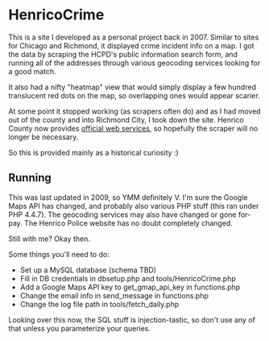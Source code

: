 HenricoCrime
============

This is a site I developed as a personal project back in 2007. Similar to sites for Chicago and Richmond, 
it displayed crime incident info on a map. I got the data by scraping the HCPD's public information search form,
and running all of the addresses through various geocoding services looking for a good match.

It also had a nifty "heatmap" view that would simply display a few hundred translucent red dots on the map, so
overlapping ones would appear scarier.

At some point it stopped working (as scrapers often do) and as I had moved out of the county and into Richmond City, 
I took down the site.  Henrico County now provides [official web services](http://randolph.co.henrico.va.us/public-data-access/webservices/default.aspx), so hopefully the scraper will
no longer be necessary.

So this is provided mainly as a historical curiosity :)

Running
-------

This was last updated in 2009, so YMM definitely V.  I'm sure the Google Maps API has changed, and probably
also various PHP stuff (this ran under PHP 4.4.7).  The geocoding services may also have changed or gone for-pay.
The Henrico Police website has no doubt completely changed.

Still with me? Okay then.

Some things you'll need to do:

* Set up a MySQL database (schema TBD)
* Fill in DB credentials in dbsetup.php and tools/HenricoCrime.php
* Add a Google Maps API key to get_gmap_api_key in functions.php
* Change the email info in send_message in functions.php
* Change the log file path in tools/fetch_daily.php

Looking over this now, the SQL stuff is injection-tastic, so don't use any of that unless you parameterize
your queries.
